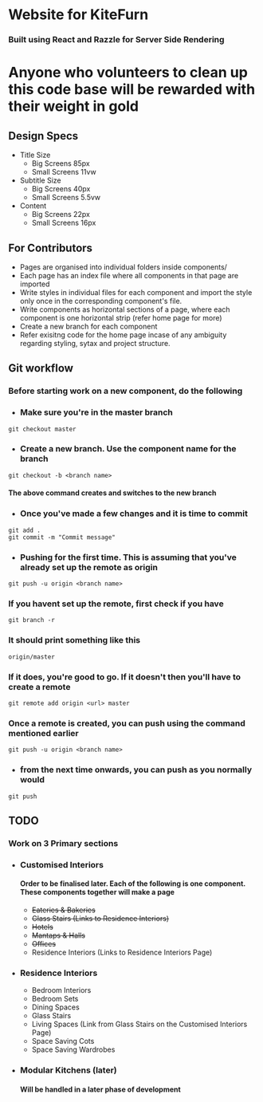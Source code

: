 # Website for KiteFurn

### Built using React and Razzle for Server Side Rendering
   
# Anyone who volunteers to clean up this code base will be rewarded with their weight in gold 

## Design Specs
- Title Size 
  - Big Screens 85px
  - Small Screens 11vw
- Subtitle Size
  - Big Screens 40px
  - Small Screens 5.5vw
- Content
  - Big Screens 22px
  - Small Screens 16px

## For Contributors
- Pages are organised into individual folders inside components/
- Each page has an index file where all components in that page are imported
- Write styles in individual files for each component and import the style only once in the corresponding component's file.
- Write components as horizontal sections of a page, where each component is one horizontal strip (refer home page for more)
- Create a new branch for each component
- Refer exisitng code for the home page incase of any ambiguity regarding styling, sytax and project structure.

## Git workflow
### Before starting work on a new component, do the following
- ### Make sure you're in the master branch
```
git checkout master
```

- ### Create a new branch. Use the component name for the branch
```
git checkout -b <branch name>
```
#### The above command creates and switches to the new branch

- ### Once you've made a few changes and it is time to commit
```
git add .
git commit -m "Commit message"
```

- ### Pushing for the first time. This is assuming that you've already set up the remote as origin
```
git push -u origin <branch name>
```
### If you havent set up the remote, first check if you have
```
git branch -r
```
### It should print something like this
```
origin/master
```
### If it does, you're good to go. If it doesn't then you'll have to create a remote
```
git remote add origin <url> master
```

### Once a remote is created, you can push using the command mentioned earlier
```
git push -u origin <branch name>
```

- ### from the next time onwards, you can push as you normally would
```
git push
```


## TODO
### Work on 3 Primary sections
- ### Customised Interiors
    #### Order to be finalised later. Each of the following is one component. These components together will make a page 
  - ~~Eateries & Bakeries~~
  - ~~Glass Stairs (Links to Residence Interiors)~~
  - ~~Hotels~~
  - ~~Mantaps & Halls~~
  - ~~Offices~~
  - Residence Interiors (Links to Residence Interiors Page)
- ### Residence Interiors
  - Bedroom Interiors
  - Bedroom Sets
  - Dining Spaces
  - Glass Stairs
  - Living Spaces (Link from Glass Stairs on the Customised Interiors Page)
  - Space Saving Cots
  - Space Saving Wardrobes
- ### Modular Kitchens (later)
    #### Will be handled in a later phase of development